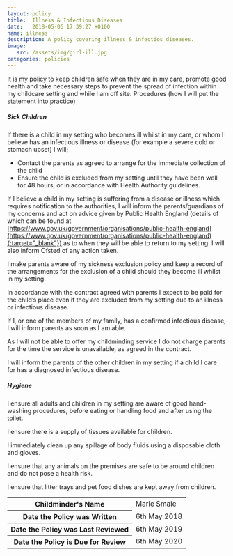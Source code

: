 ```yaml
---
layout: policy
title:  Illness & Infectious Diseases
date:   2018-05-06 17:39:27 +0100
name: illness
description: A policy covering illness & infectios diseases.
image:
   src: /assets/img/girl-ill.jpg
categories: policies
---
```


It is my policy to keep children safe when they are in my care, promote good health and take necessary steps to prevent the spread of infection within my childcare setting and while I am off site.
Procedures (how I will put the statement into practice)

##### Sick Children
If there is a child in my setting who becomes ill whilst in my care, or whom I believe has an infectious illness or disease (for example a severe cold or stomach upset) I will;
+ Contact the parents as agreed to arrange for the immediate collection of the child
+ Ensure the child is excluded from my setting until they have been well for 48 hours,
or in accordance with Health Authority guidelines.

If I believe a child in my setting is suffering from a disease or illness which requires notification to the authorities, I will inform the parents/guardians of my concerns and act on advice given by Public Health England (details of which can be found at [https://www.gov.uk/government/organisations/public-health-england](https://www.gov.uk/government/organisations/public-health-england){:target="_blank"}) as to when they will be able to return to my setting. I will also inform Ofsted of any action taken.

I make parents aware of my sickness exclusion policy and keep a record of the arrangements for the exclusion of a child should they become ill whilst in my setting.

In accordance with the contract agreed with parents I expect to be paid for the child’s place even if they are excluded from my setting due to an illness or infectious disease.

If I, or one of the members of my family, has a confirmed infectious disease, I will inform parents as soon as I am able.

As I will not be able to offer my childminding service I do not charge parents for the time the service is unavailable, as agreed in the contract.

I will inform the parents of the other children in my setting if a child I care for has a diagnosed infectious disease.

##### Hygiene

I ensure all adults and children in my setting are aware of good hand-washing procedures, before eating or handling food and after using the toilet.

I ensure there is a supply of tissues available for children.

I immediately clean up any spillage of body fluids using a disposable cloth and gloves.

I ensure that any animals on the premises are safe to be around children and do not pose a health risk.

I ensure that litter trays and pet food dishes are kept away from children.


<table class="table table-bordered mt-5 mb-5">
  <tbody>
    <tr>
      <th scope="row">Childminder's Name </th>
      <td>Marie Smale</td>
    </tr>
    <tr>
      <th scope="row">Date the Policy was Written</th>
      <td>6th May 2018</td>
    </tr>
    <tr>
      <th scope="row">Date the Policy was Last Reviewed</th>
      <td>6th May 2019</td>
    </tr>
    <tr>
      <th scope="row">Date the Policy is Due for Review</th>
      <td>6th May 2020</td>
    </tr>
  </tbody>
</table>
